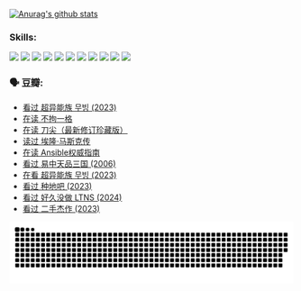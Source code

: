 
[![Anurag's github stats](https://github-readme-stats.vercel.app/api?username=w940853815)](https://github.com/anuraghazra/github-readme-stats)

### Skills:

<code><img height="32" src="https://cdn.jsdelivr.net/npm/simple-icons@v5/icons/python.svg"></code>
<code><img height="32" src="https://cdn.jsdelivr.net/npm/simple-icons@v5/icons/javascript.svg"></code>
<code><img height="32" src="https://cdn.jsdelivr.net/npm/simple-icons@v5/icons/django.svg"></code>
<code><img height="32" src="https://cdn.jsdelivr.net/npm/simple-icons@v5/icons/flask.svg"></code>
<code><img height="32" src="https://cdn.jsdelivr.net/npm/simple-icons@v5/icons/vuetify.svg"></code>
<code><img height="32" src="https://cdn.jsdelivr.net/npm/simple-icons@v5/icons/git.svg"></code>
<code><img height="32" src="https://cdn.jsdelivr.net/npm/simple-icons@v5/icons/docker.svg"></code>
<code><img height="32" src="https://cdn.jsdelivr.net/npm/simple-icons@v5/icons/postgresql.svg"></code>
<code><img height="32" src="https://cdn.jsdelivr.net/npm/simple-icons@v5/icons/elasticsearch.svg"></code>
<code><img height="32" src="https://cdn.jsdelivr.net/npm/simple-icons@v5/icons/macos.svg"></code>
<code><img height="32" src="https://cdn.jsdelivr.net/npm/simple-icons@v5/icons/linux.svg"></code>

### 🗣 豆瓣:

<!-- DOUBAN-ACTIVITIES:START -->
- [看过 超异能族 무빙‎ (2023)](https://www.douban.com/people/136069238/status/4556824186/?_i=11030333)
- [在读 不拘一格](https://www.douban.com/people/136069238/status/4541712161/?_i=11030333)
- [在读 刀尖（最新修订珍藏版）](https://www.douban.com/people/136069238/status/4541711339/?_i=11030333)
- [读过 埃隆·马斯克传](https://www.douban.com/people/136069238/status/4541710351/?_i=11030333)
- [在读 Ansible权威指南](https://www.douban.com/people/136069238/status/4539151450/?_i=11030333)
- [看过 易中天品三国‎ (2006)](https://www.douban.com/people/136069238/status/4529910812/?_i=11030333)
- [在看 超异能族 무빙‎ (2023)](https://www.douban.com/people/136069238/status/4527291077/?_i=11030333)
- [看过 种地吧‎ (2023)](https://www.douban.com/people/136069238/status/4527289637/?_i=11030333)
- [看过 好久没做 LTNS‎ (2024)](https://www.douban.com/people/136069238/status/4527289515/?_i=11030333)
- [看过 二手杰作‎ (2023)](https://www.douban.com/people/136069238/status/4522502716/?_i=11030333)
<!-- DOUBAN-ACTIVITIES:END -->


![Snake animation](https://raw.githubusercontent.com/w940853815/w940853815/output/github-contribution-grid-snake.svg)

<!--
**w940853815/w940853815** is a ✨ _special_ ✨ repository because its `README.md` (this file) appears on your GitHub profile.

Here are some ideas to get you started:

- 🔭 I’m currently working on ...
- 🌱 I’m currently learning ...
- 👯 I’m looking to collaborate on ...
- 🤔 I’m looking for help with ...
- 💬 Ask me about ...
- 📫 How to reach me: ...
- 😄 Pronouns: ...
- ⚡ Fun fact: ...
-->
